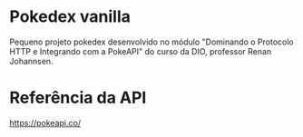 # Pokedex vanilla

Pequeno projeto pokedex desenvolvido no módulo "Dominando o Protocolo HTTP e Integrando com a PokeAPI" do curso da DIO, professor Renan Johannsen.

# Referência da API

https://pokeapi.co/
